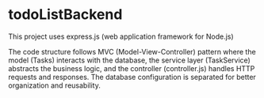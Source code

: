 # todoListBackend
This project uses express.js (web application framework for Node.js)

The code structure follows MVC (Model-View-Controller) pattern where the model (Tasks) interacts with the database, the service layer (TaskService) abstracts the business logic, and the controller (controller.js) handles HTTP requests and responses. 
The database configuration is separated for better organization and reusability.

